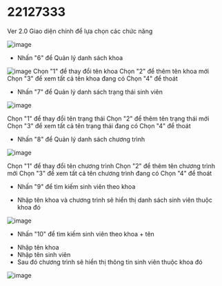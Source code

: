 # 22127333
Ver 2.0
Giao diện chính để lựa chọn các chức năng

![image](https://github.com/user-attachments/assets/63ce8200-4e13-4940-b9a0-b79b8f412e5d)

- Nhấn "6" để Quản lý danh sách khoa

![image](https://github.com/user-attachments/assets/0154effd-ec87-43dd-857f-2c6f668351da)
Chọn "1" để thay đổi tên khoa
Chọn "2" để thêm tên khoa mới
Chọn "3" để xem tất cả tên khoa đang có
Chọn "4" để thoát

- Nhấn "7" để Quản lý danh sách trạng thái sinh viên

![image](https://github.com/user-attachments/assets/10e90c3b-1a79-410e-a5b1-07a9935e0e67)

Chọn "1" để thay đổi tên trạng thái
Chọn "2" để thêm tên trạng thái mới
Chọn "3" để xem tất cả tên trạng thái đang có
Chọn "4" để thoát

- Nhấn "8" để Quản lý danh sách chương trình

![image](https://github.com/user-attachments/assets/7a0dc968-5da2-40df-be47-e1c30513efd0)

Chọn "1" để thay đổi tên chương trình
Chọn "2" để thêm tên chương trình mới
Chọn "3" để xem tất cả tên chương trình đang có
Chọn "4" để thoát

- Nhấn "9" để tìm kiếm sinh viên theo khoa
+ Nhập tên khoa và chương trình sẽ hiển thị danh sách sinh viên thuộc khoa đó

![image](https://github.com/user-attachments/assets/ca179a29-ad75-486e-b0b4-424b16fc66fb)

- Nhấn "10" để tìm kiếm sinh viên theo khoa + tên
+ Nhập tên khoa
+ Nhập tên sinh viên
+ Sau đó chương trình sẽ hiển thị thông tin sinh viên thuộc khoa đó

![image](https://github.com/user-attachments/assets/45d50ef1-fd2e-4ccd-99f3-33f339aea993)



